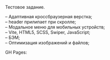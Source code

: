 Тестовое задание.

– Адаптивная кроссбраузерная верстка;  
– header прилипает при скролле;  
– Модальное меню для мобильных устройств;  
– Vite, HTML5, SCSS, Swiper, JavaScript;  
– БЭМ;  
– Оптимизация изображений и файлов;

GH Pages:
